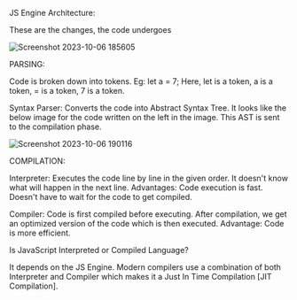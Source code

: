 









JS Engine Architecture:

These are the changes, the code undergoes

![Screenshot 2023-10-06 185605](https://github.com/Gayathri229/JavaScript/assets/60467364/f67bc1bb-343d-4173-a8e2-ddc9813988a8)


PARSING:

Code is broken down into tokens. Eg: let a = 7;
Here, let is a token, a is a token, = is a token, 7 is a token.

Syntax Parser: Converts the code into Abstract Syntax Tree. It looks like the below image for the code written on the left in the image. This AST is sent to the compilation phase.

![Screenshot 2023-10-06 190116](https://github.com/Gayathri229/JavaScript/assets/60467364/87d4c581-55f1-428c-ac3c-e830bc3a04f6)


COMPILATION:

Interpreter: Executes the code line by line in the given order. It doesn't know what will happen in the next line.
Advantages: Code execution is fast. Doesn't have to wait for the code to get compiled.

Compiler: Code is first compiled before executing. After compilation, we get an optimized version of the code which is then executed.
Advantage: Code is more efficient.

Is JavaScript Interpreted or Compiled Language?

It depends on the JS Engine. Modern compilers use a combination of both Interpreter and Compiler which makes it a Just In Time Compilation [JIT Compilation].
